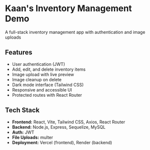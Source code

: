# Kaan's Inventory Management Demo

A full-stack inventory management app with authentication and image uploads

##  Features

- User authentication (JWT)
- Add, edit, and delete inventory items
- Image upload with live preview
- Image cleanup on delete
- Dark mode interface (Tailwind CSS)
- Responsive and accessible UI
- Protected routes with React Router

##  Tech Stack

- **Frontend:** React, Vite, Tailwind CSS, Axios, React Router
- **Backend:** Node.js, Express, Sequelize, MySQL
- **Auth:** JWT
- **File Uploads:** multer
- **Deployment:** Vercel (frontend), Render (backend)
